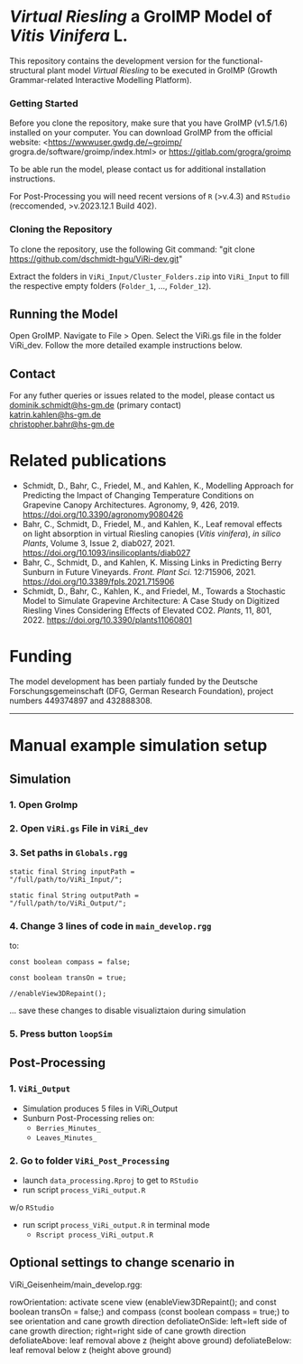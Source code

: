# *Virtual Riesling* a GroIMP Model of *Vitis Vinifera* L.

This repository contains the
development version for the functional-structural plant model *Virtual Riesling*
to be executed in GroIMP (Growth Grammar-related Interactive Modelling Platform).

### Getting Started

Before you clone the repository, make sure that you have GroIMP (v1.5/1.6) installed on your computer. 
You can download GroIMP from the official website: <https://wwwuser.gwdg.de/~groimp/
grogra.de/software/groimp/index.html> or <https://gitlab.com/grogra/groimp>

To be able run the model, please contact us for additional installation instructions.

For Post-Processing you will need recent versions of `R` (>v.4.3) and `RStudio` (reccomended, >v.2023.12.1 Build 402).


### Cloning the Repository

To clone the repository, use the following Git command:
"git clone https://github.com/dschmidt-hgu/ViRi-dev.git"

Extract the folders in `ViRi_Input/Cluster_Folders.zip` into `ViRi_Input` to fill the respective empty folders (`Folder_1`, ..., `Folder_12`). 


## Running the Model

Open GroIMP.
Navigate to File > Open.
Select the ViRi.gs file in the folder ViRi_dev.
Follow the more detailed example instructions below.


## Contact
For any futher queries or issues related to the model, please contact us   
dominik.schmidt@hs-gm.de (primary contact)  
katrin.kahlen@hs-gm.de  
christopher.bahr@hs-gm.de  



# Related publications

- Schmidt, D., Bahr, C., Friedel, M., and Kahlen, K., Modelling Approach for Predicting the Impact of Changing Temperature Conditions on Grapevine Canopy Architectures. Agronomy, 9, 426, 2019. https://doi.org/10.3390/agronomy9080426
- Bahr, C., Schmidt, D., Friedel, M., and Kahlen, K., Leaf removal effects on light absorption in virtual Riesling canopies (*Vitis vinifera*), *in silico Plants*, Volume 3, Issue 2, diab027, 2021. https://doi.org/10.1093/insilicoplants/diab027  
- Bahr, C., Schmidt, D., and Kahlen, K. Missing Links in Predicting Berry Sunburn in Future Vineyards. *Front. Plant Sci.* 12:715906, 2021. https://doi.org/10.3389/fpls.2021.715906  
- Schmidt, D., Bahr, C., Kahlen, K., and Friedel, M., Towards a Stochastic Model to Simulate Grapevine Architecture: A Case Study on Digitized Riesling Vines Considering Effects of Elevated CO2. *Plants*, 11, 801, 2022. https://doi.org/10.3390/plants11060801  



# Funding

The model development has been partialy funded by the Deutsche Forschungsgemeinschaft (DFG, German Research Foundation), project numbers 449374897 and 432888308.


---

# Manual example simulation setup


## Simulation

### 1. Open GroImp 

### 2. Open `ViRi.gs` File in `ViRi_dev`

### 3. Set paths in `Globals.rgg`

	static final String inputPath = 
	"/full/path/to/ViRi_Input/";

	static final String outputPath =
	"/full/path/to/ViRi_Output/";


### 4. Change 3 lines of code in `main_develop.rgg`

to:

	const boolean compass = false;  

	const boolean transOn = true;   

	//enableView3DRepaint();  


... save these changes to disable visualiztaion during simulation


### 5. Press button `loopSim`


## Post-Processing


### 1. `ViRi_Output`

- Simulation produces 5 files in ViRi_Output    
- Sunburn Post-Processing relies on:  
	- `Berries_Minutes_`   
	- `Leaves_Minutes_`  


### 2. Go to folder `ViRi_Post_Processing`

- launch `data_processing.Rproj` to get to `RStudio`   
- run script `process_ViRi_output.R`  

w/o `RStudio`

- run script `process_ViRi_output.R` in terminal mode
	- `Rscript process_ViRi_output.R`





## Optional settings to change scenario in

ViRi_Geisenheim/main_develop.rgg:

rowOrientation: activate scene view (enableView3DRepaint(); and const boolean transOn = false;) and compass (const boolean compass = true;) to see orientation and cane growth direction
defoliateOnSide: left=left side of cane growth direction; right=right side of cane growth direction
defoliateAbove: leaf removal above z (height above ground)
defoliateBelow: leaf removal below z (height above ground)
 


